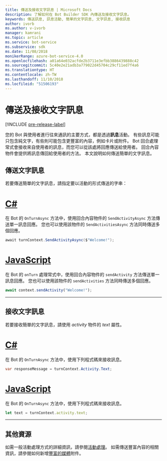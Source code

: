 ```yaml
---
title: 傳送及接收文字訊息 | Microsoft Docs
description: 了解如何在 Bot Builder SDK 內傳送及接收文字訊息。
keywords: 傳送訊息, 訊息活動, 簡單的文字訊息, 文字訊息, 接收訊息
author: ivorb
ms.author: v-ivorb
manager: kamrani
ms.topic: article
ms.service: bot-service
ms.subservice: sdk
ms.date: 11/08/2018
monikerRange: azure-bot-service-4.0
ms.openlocfilehash: a01a64e032acfde2b3711e3efbb3886439888c42
ms.sourcegitcommit: 5c40e2e21adb3a779022d45704c29cf11ed7f4a6
ms.translationtype: HT
ms.contentlocale: zh-TW
ms.lasthandoff: 11/10/2018
ms.locfileid: "51506193"
---
```

# <a name="send-and-receive-text-message"></a>傳送及接收文字訊息 

[!INCLUDE [pre-release-label](../includes/pre-release-label.md)]

您的 Bot 與使用者進行往來通訊的主要方式，都是透過**訊息**活動。 有些訊息可能只包含純文字，有些則可能包含更豐富的內容，例如卡片或附件。 Bot 回合處理常式會接收來自使用者的訊息，而您可以從該處將回應傳送給使用者。 回合內容物件會提供將訊息傳回給使用者的方法。 本文說明如何傳送簡單的文字訊息。

## <a name="send-a-text-message"></a>傳送文字訊息

若要傳送簡單的文字訊息，請指定要以活動的形式傳送的字串：

# <a name="ctabcsharp"></a>[C#](#tab/csharp)

在 Bot 的 `OnTurnAsync` 方法中，使用回合內容物件的 `SendActivityAsync` 方法傳送單一訊息回應。 您也可以使用該物件的 `SendActivitiesAsync` 方法同時傳送多個回應。

```cs
await turnContext.SendActivityAsync($"Welcome!");
```

# <a name="javascripttabjavascript"></a>[JavaScript](#tab/javascript)

在 Bot 的 `onTurn` 處理常式中，使用回合內容物件的 `sendActivity` 方法傳送單一訊息回應。 您也可以使用該物件的 `sendActivities` 方法同時傳送多個回應。

```javascript
await context.sendActivity("Welcome!");
```
---
## <a name="receive-a-text-message"></a>接收文字訊息

若要接收簡單的文字訊息，請使用 *activity* 物件的 *text* 屬性。 

# <a name="ctabcsharp"></a>[C#](#tab/csharp)

在 Bot 的 `OnTurnAsync` 方法中，使用下列程式碼來接收訊息。 

```cs
var responseMessage = turnContext.Activity.Text;
```

# <a name="javascripttabjavascript"></a>[JavaScript](#tab/javascript)

在 Bot 的 `OnTurnAsync` 方法中，使用下列程式碼來接收訊息。 
```javascript
let text = turnContext.activity.text;
```
---


## <a name="additional-resources"></a>其他資源
如需一般活動處理方式的詳細資訊，請參閱[活動處理](~/v4sdk/bot-builder-basics.md#the-activity-processing-stack)。 如需傳送豐富內容的相關資訊，請參閱如何新增[豐富的媒體](bot-builder-howto-add-media-attachments.md)附件。
